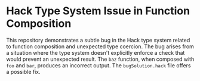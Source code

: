 # Hack Type System Issue in Function Composition

This repository demonstrates a subtle bug in the Hack type system related to function composition and unexpected type coercion. The bug arises from a situation where the type system doesn't explicitly enforce a check that would prevent an unexpected result.  The `baz` function, when composed with `foo` and `bar`, produces an incorrect output.  The `bugSolution.hack` file offers a possible fix.